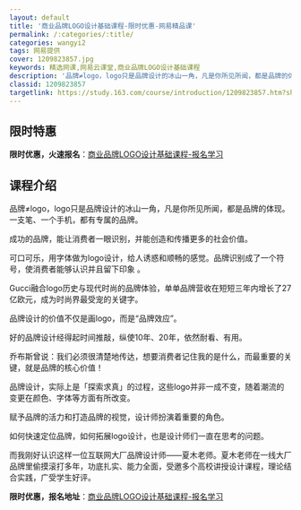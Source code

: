 ```yaml
---
layout: default
title: '商业品牌LOGO设计基础课程-限时优惠-网易精品课'
permalink: /:categories/:title/
categories: wangyi2
tags: 网易提供
cover: 1209823857.jpg
keywords: 精选网课,网易云课堂,商业品牌LOGO设计基础课程
description: '品牌≠logo，logo只是品牌设计的冰山一角，凡是你所见所闻，都是品牌的体现。一支笔、一个手机，都有专属的品牌。成功的'
classid: 1209823857
targetlink: https://study.163.com/course/introduction/1209823857.htm?share=1&shareId=1025206652&utm_campaign=share&utm_medium=iphoneShare&utm_source=&utm_u=1025206652
---
```


## 限时特惠

**限时优惠，火速报名**：[商业品牌LOGO设计基础课程-报名学习](https://study.163.com/course/introduction/1209823857.htm?share=1&shareId=1025206652&utm_campaign=share&utm_medium=iphoneShare&utm_source=&utm_u=1025206652)

## 课程介绍

品牌≠logo，logo只是品牌设计的冰山一角，凡是你所见所闻，都是品牌的体现。一支笔、一个手机，都有专属的品牌。



成功的品牌，能让消费者一眼识别，并能创造和传播更多的社会价值。



可口可乐，用字体做为logo设计，给人诱惑和顺畅的感觉。品牌识别成了一个符号，使消费者能够认识并且留下印象 。



Gucci融合logo历史与现代时尚的品牌体验，单单品牌营收在短短三年内增长了27亿欧元，成为时尚界最受宠的关键字。



品牌设计的价值不仅是画logo，而是“品牌效应”。

好的品牌设计经得起时间推敲，纵使10年、20年，依然耐看、有用。



乔布斯曾说：我们必须很清楚地传达，想要消费者记住我的是什么，而最重要的关键，就是品牌的核心价值！



品牌设计，实际上是「探索求真」的过程，这些logo并非一成不变，随着潮流的变更在颜色、字体等方面有所改变。



赋予品牌的活力和打造品牌的视觉，设计师扮演着重要的角色。

如何快速定位品牌，如何拓展logo设计，也是设计师们一直在思考的问题。



而我刚好认识这样一位互联网大厂品牌设计师——夏木老师。夏木老师在一线大厂品牌里偷摸滚打多年，功底扎实、能力全面，受邀多个高校讲授设计课程，理论结合实践，广受学生好评。

**限时优惠，报名地址**：[商业品牌LOGO设计基础课程-报名学习](https://study.163.com/course/introduction/1209823857.htm?share=1&shareId=1025206652&utm_campaign=share&utm_medium=iphoneShare&utm_source=&utm_u=1025206652)

